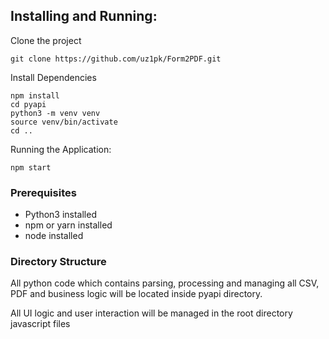 ## Installing and Running:

Clone the project

    git clone https://github.com/uz1pk/Form2PDF.git


Install Dependencies

    npm install
    cd pyapi
    python3 -m venv venv
    source venv/bin/activate
    cd ..

Running the Application:

    npm start

### Prerequisites

- Python3 installed
- npm or yarn installed
- node installed

### Directory Structure

All python code which contains parsing, processing and managing all CSV, PDF and business logic will be located inside pyapi directory.

All UI logic and user interaction will be managed in the root directory javascript files
